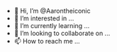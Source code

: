 - 👋 Hi, I’m @Aarontheiconic
- 👀 I’m interested in ...
- 🌱 I’m currently learning ...
- 💞️ I’m looking to collaborate on ...
- 📫 How to reach me ...

<!---
Aarontheiconic/Aarontheiconic is a ✨ special ✨ repository because its `README.md` (this file) appears on your GitHub profile.
You can click the Preview link to take a look at your changes.
--->
